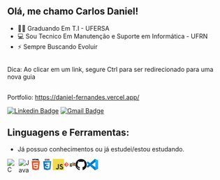## Olá, me chamo Carlos Daniel!

- 👨‍🎓 Graduando Em T.I - UFERSA
- 💻 Sou Tecnico Em Manutenção e Suporte em Informática - UFRN
- ⚡ Sempre Buscando Evoluir
  
##

Dica: Ao clicar em um link, segure Ctrl para ser redirecionado para uma nova guia

##

Portfolio: https://daniel-fernandes.vercel.app/
  
  [![Linkedin Badge](https://img.shields.io/badge/-Linkedin-blue?style=flat-square&logo=Linkedin&logoColor=white&link=https://www.linkedin.com/in/lpaulovt/)](https://www.linkedin.com/in/carlosdanielfernandes) 
[![Gmail Badge](https://img.shields.io/badge/-Gmail-c14438?style=flat-square&logo=Gmail&logoColor=white&link=mailto:silvavitorlopes711@gmail.com)](mailto:carloscdanield@gmail.com)

## Linguagens e Ferramentas:
- Já possuo conhecimentos ou já estudei/estou estudando.



<img align="left" alt="C" width="26px" src="https://cdn.jsdelivr.net/gh/devicons/devicon/icons/c/c-original.svg" />

<img align="left" alt="Java" width="26px" src="https://cdn.jsdelivr.net/gh/devicons/devicon/icons/java/java-original.svg" />

<img align="left" alt="HTML5" width="26px" src="https://raw.githubusercontent.com/github/explore/80688e429a7d4ef2fca1e82350fe8e3517d3494d/topics/html/html.png" />

<img align="left" alt="CSS3" width="26px" src="https://raw.githubusercontent.com/github/explore/80688e429a7d4ef2fca1e82350fe8e3517d3494d/topics/css/css.png" />

<img align="left" alt="JavaScript" width="26px" src="https://raw.githubusercontent.com/github/explore/80688e429a7d4ef2fca1e82350fe8e3517d3494d/topics/javascript/javascript.png" />

<img align="left" alt="Git" width="26px" src="https://raw.githubusercontent.com/github/explore/80688e429a7d4ef2fca1e82350fe8e3517d3494d/topics/git/git.png" />

<img align="left" alt="GitHub" width="26px" src="https://raw.githubusercontent.com/github/explore/78df643247d429f6cc873026c0622819ad797942/topics/github/github.png" />

<img align="left" alt="Visual Studio Code" width="26px" src="https://raw.githubusercontent.com/github/explore/80688e429a7d4ef2fca1e82350fe8e3517d3494d/topics/visual-studio-code/visual-studio-code.png" />
